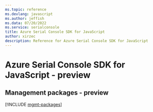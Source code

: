 ```yaml
---
ms.topic: reference
ms.devlang: javascript
ms.author: jeffish
ms.data: 07/20/2022
ms.service: serialconsole
title: Azure Serial Console SDK for JavaScript
author: xirzec
description: Reference for Azure Serial Console SDK for JavaScript
---
```

# Azure Serial Console SDK for JavaScript - preview

## Management packages - preview
[!INCLUDE [mgmt-packages](serial-console-mgmt-index.md)]
